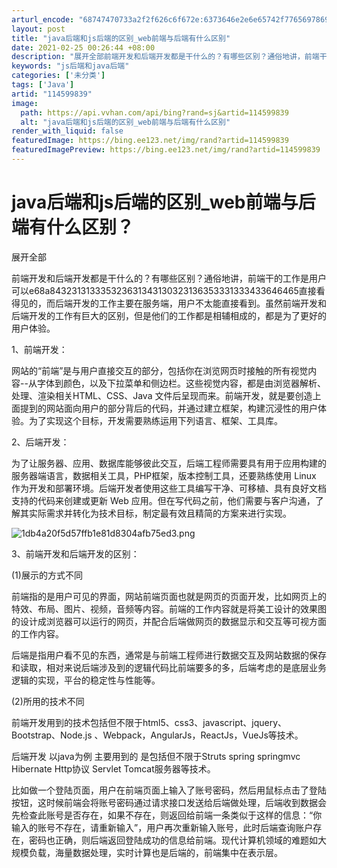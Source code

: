 ```yaml
---
arturl_encode: "68747470733a2f2f626c6f672e:6373646e2e6e65742f77656978696e5f33393737313330312f:61727469636c652f64657461696c732f313134353939383339"
layout: post
title: "java后端和js后端的区别_web前端与后端有什么区别"
date: 2021-02-25 00:26:44 +08:00
description: "展开全部前端开发和后端开发都是干什么的？有哪些区别？通俗地讲，前端干的工作是用户可以e68a8432"
keywords: "js后端和java后端"
categories: ['未分类']
tags: ['Java']
artid: "114599839"
image:
  path: https://api.vvhan.com/api/bing?rand=sj&artid=114599839
  alt: "java后端和js后端的区别_web前端与后端有什么区别"
render_with_liquid: false
featuredImage: https://bing.ee123.net/img/rand?artid=114599839
featuredImagePreview: https://bing.ee123.net/img/rand?artid=114599839
---
```


# java后端和js后端的区别\_web前端与后端有什么区别？

展开全部

前端开发和后端开发都是干什么的？有哪些区别？通俗地讲，前端干的工作是用户可以e68a843231313335323631343130323136353331333433646465直接看得见的，而后端开发的工作主要在服务端，用户不太能直接看到。虽然前端开发和后端开发的工作有巨大的区别，但是他们的工作都是相辅相成的，都是为了更好的用户体验。

1、前端开发：

网站的“前端”是与用户直接交互的部分，包括你在浏览网页时接触的所有视觉内容--从字体到颜色，以及下拉菜单和侧边栏。这些视觉内容，都是由浏览器解析、处理、渲染相关HTML、CSS、Java 文件后呈现而来。前端开发，就是要创造上面提到的网站面向用户的部分背后的代码，并通过建立框架，构建沉浸性的用户体验。为了实现这个目标，开发需要熟练运用下列语言、框架、工具库。

2、后端开发：

为了让服务器、应用、数据库能够彼此交互，后端工程师需要具有用于应用构建的服务器端语言，数据相关工具，PHP框架，版本控制工具，还要熟练使用 Linux 作为开发和部署环境。后端开发者使用这些工具编写干净、可移植、具有良好文档支持的代码来创建或更新 Web 应用。但在写代码之前，他们需要与客户沟通，了解其实际需求并转化为技术目标，制定最有效且精简的方案来进行实现。

![1db4a20f5d57ffb1e81d8304afb75ed3.png](https://i-blog.csdnimg.cn/blog_migrate/19206376980665a8a6d1e490e8157c2a.jpeg)

3、前端开发和后端开发的区别：

(1)展示的方式不同

前端指的是用户可见的界面，网站前端页面也就是网页的页面开发，比如网页上的特效、布局、图片、视频，音频等内容。前端的工作内容就是将美工设计的效果图的设计成浏览器可以运行的网页，并配合后端做网页的数据显示和交互等可视方面的工作内容。

后端是指用户看不见的东西，通常是与前端工程师进行数据交互及网站数据的保存和读取，相对来说后端涉及到的逻辑代码比前端要多的多，后端考虑的是底层业务逻辑的实现，平台的稳定性与性能等。

(2)所用的技术不同

前端开发用到的技术包括但不限于html5、css3、javascript、jquery、Bootstrap、Node.js 、Webpack，AngularJs，ReactJs，VueJs等技术。

后端开发 以java为例 主要用到的 是包括但不限于Struts spring springmvc Hibernate Http协议 Servlet Tomcat服务器等技术。

比如做一个登陆页面，用户在前端页面上输入了账号密码，然后用鼠标点击了登陆按钮，这时候前端会将账号密码通过请求接口发送给后端做处理，后端收到数据会先检查此账号是否存在，如果不存在，则返回给前端一条类似于这样的信息：“你输入的账号不存在，请重新输入”，用户再次重新输入账号，此时后端查询账户存在，密码也正确，则后端返回登陆成功的信息给前端。现代计算机领域的难题如大规模负载，海量数据处理，实时计算也是后端的，前端集中在表示层。